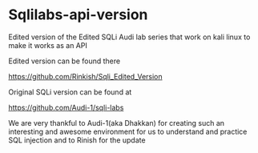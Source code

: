 # Sqlilabs-api-version


Edited version of the Edited SQLi Audi lab series that work on kali linux to make it works as an API

Edited version can be found there

https://github.com/Rinkish/Sqli_Edited_Version

Original SQLi version can be found at 

https://github.com/Audi-1/sqli-labs


We are very thankful to Audi-1(aka Dhakkan) for creating such an interesting and awesome environment for us to understand and practice SQL injection and to Rinish for the update
